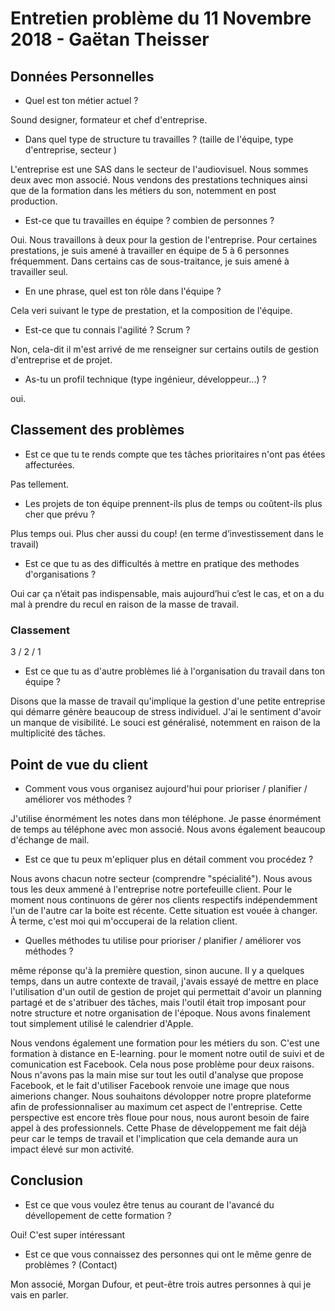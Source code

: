 # Entretien problème du 11 Novembre 2018 - Gaëtan Theisser

## Données Personnelles

- Quel est ton métier actuel ?

Sound designer, formateur et chef d'entreprise.

- Dans quel type de structure tu travailles ? (taille de l'équipe, type d'entreprise, secteur )

L'entreprise est une SAS dans le secteur de l'audiovisuel. Nous sommes deux avec mon associé. Nous vendons des prestations techniques ainsi que de la formation dans les métiers du son, notemment en post production.

- Est-ce que tu travailles en équipe ? combien de personnes ?

Oui. Nous travaillons à deux pour la gestion de l'entreprise. Pour certaines prestations, je suis amené à travailler en équipe de 5 à 6 personnes fréquemment. Dans certains cas de sous-traitance, je suis amené à travailler seul.

- En une phrase, quel est ton rôle dans l'équipe ?

Cela veri suivant le type de prestation, et la composition de l'équipe.

- Est-ce que tu connais l'agilité ? Scrum ?

Non, cela-dit il m'est arrivé de me renseigner sur certains outils de gestion d'entreprise et de projet.

- As-tu un profil technique (type ingénieur, développeur...) ?

oui.

## Classement des problèmes

- Est ce que tu te rends compte que tes tâches prioritaires n'ont pas étées affecturées.

Pas tellement.

- Les projets de ton équipe prennent-ils plus de temps ou coûtent-ils plus cher que prévu ?

Plus temps oui. Plus cher aussi du coup! (en terme d’investissement dans le travail)

- Est ce que tu as des difficultés à mettre en pratique des methodes d'organisations ?

Oui car ça n’était pas indispensable, mais aujourd’hui c’est le cas, et on a du mal à prendre du recul en raison de la masse de travail.

### Classement

3 / 2 / 1

- Est ce que tu as d'autre problèmes lié à l'organisation du travail dans ton équipe ?

Disons que la masse de travail qu'implique la gestion d'une petite entreprise qui démarre génère beaucoup de stress individuel. J'ai le sentiment d'avoir un manque de visibilité. Le souci est généralisé, notemment en raison de la multiplicité des tâches.

## Point de vue du client

- Comment vous vous organisez aujourd'hui pour prioriser / planifier / améliorer vos méthodes ?

J'utilise énormément les notes dans mon téléphone. Je passe énormément de temps au téléphone avec mon associé. Nous avons également beaucoup d'échange de mail.

- Est ce que tu peux m'epliquer plus en détail comment vou procédez ?

Nous avons chacun notre secteur (comprendre "spécialité"). Nous avous tous les deux ammené à l'entreprise notre portefeuille client. Pour le moment nous continuons de gérer nos clients respectifs indépendemment l'un de l'autre car la boite est récente. Cette situation est vouée à changer. À terme, c'est moi qui m'occuperai de la relation client.

- Quelles méthodes tu utilise pour prioriser / planifier / améliorer vos méthodes ?

même réponse qu'à la première question, sinon aucune.
Il y a quelques temps, dans un autre contexte de travail, j'avais essayé de mettre en place l'utilisation d'un outil de gestion de projet qui permettait d'avoir un planning partagé et de s'atribuer des tâches, mais l'outil était trop imposant pour notre structure et notre organisation de l'époque. Nous avons finalement tout simplement utilisé le calendrier d'Apple.

Nous vendons également une formation pour les métiers du son. C'est une formation à distance en E-learning. pour le moment notre outil de suivi et de comunication est Facebook. Cela nous pose problème pour deux raisons. Nous n'avons pas la main mise sur tout les outil d'analyse que propose Facebook, et le fait d'utiliser Facebook renvoie une image que nous aimerions changer. Nous souhaitons dévolopper notre propre plateforme afin de professionnaliser au maximum cet aspect de l'entreprise. Cette perspective est encore très floue pour nous, nous auront besoin de faire appel à des professionnels. Cette Phase de développement me fait déjà peur car le temps de travail et l'implication que cela demande aura un impact élevé sur mon activité.

## Conclusion

- Est ce que vous voulez être tenus au courant de l'avancé du dévellopement de cette formation ?

Oui! C'est super intéressant

- Est ce que vous connaissez des personnes qui ont le même genre de problèmes ? (Contact)

Mon associé, Morgan Dufour, et peut-être trois autres personnes à qui je vais en parler.